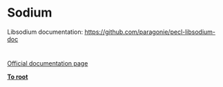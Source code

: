 # Sodium




<div class="phpcode"><span class="html">
Libsodium documentation: <a href="https://github.com/paragonie/pecl-libsodium-doc" rel="nofollow" target="_blank">https://github.com/paragonie/pecl-libsodium-doc</a></span>
</div>
  

#

[Official documentation page](https://www.php.net/manual/en/book.sodium.php)

**[To root](/README.md)**